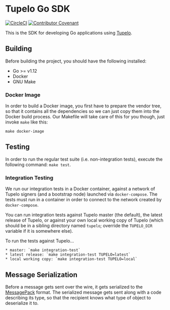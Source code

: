# Tupelo Go SDK

[![CircleCI](https://circleci.com/gh/quorumcontrol/tupelo-go-sdk.svg?style=svg&circle-token=7e9e6a1638c33dcb8899cc9a2aed9936cba60aaa)](https://circleci.com/gh/quorumcontrol/tupelo-go-sdk)
[![Contributor Covenant](https://img.shields.io/badge/Contributor%20Covenant-v2.0%20adopted-ff69b4.svg)](CODE_OF_CONDUCT.md)

This is the SDK for developing Go applications using [Tupelo](https://quorumcontrol.com).

## Building
Before building the project, you should have the following installed:

* Go >= v1.12
* Docker
* GNU Make

### Docker Image
In order to build a Docker image, you first have to prepare the vendor tree, so that it contains
all the dependencies so we can just copy them into the Docker build process. Our Makefile will
take care of this for you though, just invoke `make` like this:

```
make docker-image
```

## Testing

In order to run the regular test suite (i.e. non-integration tests), execute the following
command: `make test`.

### Integration Testing
We run our integration tests in a Docker container, against a network of Tupelo signers
(and a bootstrap node) launched via `docker-compose`. The tests must run in a container in order
to connect to the network created by `docker-compose`.

You can run integration tests against Tupelo master (the default), the latest release of Tupelo,
or against your own local working copy of Tupelo (which should be in a sibling directory named
`tupelo`; override the `TUPELO_DIR` variable if it is somewhere else).

To run the tests against Tupelo...

    * master: `make integration-test`
    * latest release: `make integration-test TUPELO=latest`
    * local working copy: `make integration-test TUPELO=local`

## Message Serialization
Before a message gets sent over the wire, it gets serialized to the
[MessagePack](https://msgpack.org/) format. The serialized message gets sent along with a code
describing its type, so that the recipient knows what type of object to deserialize it to.

